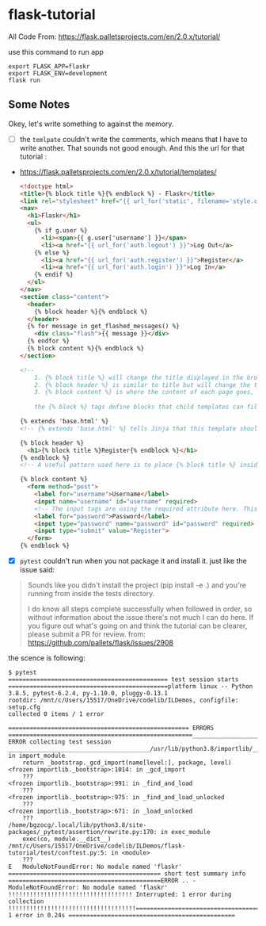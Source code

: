 # flask-tutorial 

All Code From: https://flask.palletsprojects.com/en/2.0.x/tutorial/

use this command to run app

```shell
export FLASK_APP=flaskr
export FLASK_ENV=development
flask run
```

## Some Notes

Okey, let's write something to against the memory.

- [ ] the `temlpate` couldn't write the comments, which means that
I have to write another. That sounds not good enough. And this the
url for that tutorial :
- https://flask.palletsprojects.com/en/2.0.x/tutorial/templates/

    ```html
    <!doctype html>
    <title>{% block title %}{% endblock %} - Flaskr</title>
    <link rel="stylesheet" href="{{ url_for('static', filename='style.css') }}">
    <nav>
      <h1>Flaskr</h1>
      <ul>
        {% if g.user %}
          <li><span>{{ g.user['username'] }}</span>
          <li><a href="{{ url_for('auth.logout') }}">Log Out</a>
        {% else %}
          <li><a href="{{ url_for('auth.register') }}">Register</a>
          <li><a href="{{ url_for('auth.login') }}">Log In</a>
        {% endif %}
      </ul>
    </nav>
    <section class="content">
      <header>
        {% block header %}{% endblock %}
      </header>
      {% for message in get_flashed_messages() %}
        <div class="flash">{{ message }}</div>
      {% endfor %}
      {% block content %}{% endblock %}
    </section>

    <!-- 
        1. {% block title %} will change the title displayed in the browser’s tab and window title.
        2. {% block header %} is similar to title but will change the title displayed on the page.
        3. {% block content %} is where the content of each page goes, such as the login form or a blog post. 
        
        the {% block %} tags define blocks that child templates can fill in. All the block tag does is tell the template engine that a child template may override those placeholders in the template. block tags can be inside other blocks such as if, but they will always be executed regardless of if the if block is actually rendered.-->
    ```

    ```html
    {% extends 'base.html' %}
    <!-- {% extends 'base.html' %} tells Jinja that this template should replace the blocks from the base template. All the rendered content must appear inside {% block %} tags that override blocks from the base template. -->

    {% block header %}
      <h1>{% block title %}Register{% endblock %}</h1>
    {% endblock %}
    <!-- A useful pattern used here is to place {% block title %} inside {% block header %}. This will set the title block and then output the value of it into the header block, so that both the window and page share the same title without writing it twice. -->

    {% block content %}
      <form method="post">
        <label for="username">Username</label>
        <input name="username" id="username" required>
        <!-- The input tags are using the required attribute here. This tells the browser not to submit the form until those fields are filled in. If the user is using an older browser that doesn’t support that attribute, or if they are using something besides a browser to make requests, you still want to validate the data in the Flask view. It’s important to always fully validate the data on the server, even if the client does some validation as well. -->
        <label for="password">Password</label>
        <input type="password" name="password" id="password" required>
        <input type="submit" value="Register">
      </form>
    {% endblock %}
    ```

- [X] `pytest` couldn't run when you not package it and install 
it. just like the issue said:

> Sounds like you didn't install the project (pip install -e .)
> and you're running from inside the tests directory.
> 
> I do know all steps complete successfully when followed in 
> order, so without information about the issue there's not 
> much I can do here. If you figure out what's going on and 
> think the tutorial can be clearer, please submit a PR for 
> review.
> from: https://github.com/pallets/flask/issues/2908

the scence is following:

```shell
$ pytest
============================================= test session starts =============================================platform linux -- Python 3.8.5, pytest-6.2.4, py-1.10.0, pluggy-0.13.1
rootdir: /mnt/c/Users/15517/OneDrive/codelib/ILDemos, configfile: setup.cfg
collected 0 items / 1 error

=================================================== ERRORS ====================================================________________________________________ ERROR collecting test session ________________________________________/usr/lib/python3.8/importlib/__init__.py:127: in import_module
    return _bootstrap._gcd_import(name[level:], package, level)
<frozen importlib._bootstrap>:1014: in _gcd_import
    ???
<frozen importlib._bootstrap>:991: in _find_and_load
    ???
<frozen importlib._bootstrap>:975: in _find_and_load_unlocked
    ???
<frozen importlib._bootstrap>:671: in _load_unlocked
    ???
/home/bgzocg/.local/lib/python3.8/site-packages/_pytest/assertion/rewrite.py:170: in exec_module
    exec(co, module.__dict__)
/mnt/c/Users/15517/OneDrive/codelib/ILDemos/flask-tutorial/test/conftest.py:5: in <module>
    ???
E   ModuleNotFoundError: No module named 'flaskr'
=========================================== short test summary info ===========================================ERROR .. - ModuleNotFoundError: No module named 'flaskr'
!!!!!!!!!!!!!!!!!!!!!!!!!!!!!!!!!!! Interrupted: 1 error during collection !!!!!!!!!!!!!!!!!!!!!!!!!!!!!!!!!!!!============================================== 1 error in 0.24s ===============================================
```


 